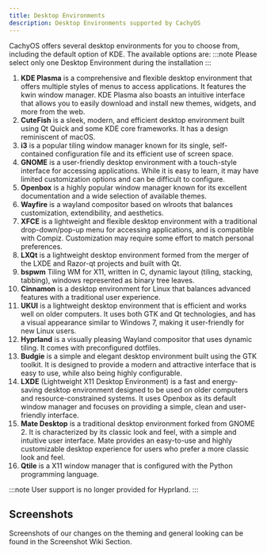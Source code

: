 ```yaml
---
title: Desktop Environments
description: Desktop Environments supported by CachyOS
---
```


CachyOS offers several desktop environments for you to choose from, including the default option of KDE. The available options are:
:::note
Please select only one Desktop Environment during the installation
:::

1.  **KDE Plasma** is a comprehensive and flexible desktop environment that offers multiple styles of menus to access applications. It features the kwin window manager. KDE Plasma also boasts an intuitive interface that allows you to easily download and install new themes, widgets, and more from the web.
2.  **CuteFish** is a sleek, modern, and efficient desktop environment built using Qt Quick and some KDE core frameworks. It has a design reminiscent of macOS.
3.  **i3** is a popular tiling window manager known for its single, self-contained configuration file and its efficient use of screen space.
4.  **GNOME** is a user-friendly desktop environment with a touch-style interface for accessing applications. While it is easy to learn, it may have limited customization options and can be difficult to configure.
5.  **Openbox** is a highly popular window manager known for its excellent documentation and a wide selection of available themes.
6.  **Wayfire** is a wayland compositor based on wlroots that balances customization, extendibility, and aesthetics.
7.  **XFCE** is a lightweight and flexible desktop environment with a traditional drop-down/pop-up menu for accessing applications, and is compatible with Compiz. Customization may require some effort to match personal preferences.
8.  **LXQt** is a lightweight desktop environment formed from the merger of the LXDE and Razor-qt projects and built with Qt.
9. **bspwm** Tiling WM for X11, written in C, dynamic layout (tiling, stacking, tabbing), windows represented as binary tree leaves.
10. **Cinnamon** is a desktop environment for Linux that balances advanced features with a traditional user experience.
11. **UKUI** is a lightweight desktop environment that is efficient and works well on older computers. It uses both GTK and Qt technologies, and has a visual appearance similar to Windows 7, making it user-friendly for new Linux users.
12. **Hyprland** is a visually pleasing Wayland compositor that uses dynamic tiling. It comes with preconfigured dotfiles.
13. **Budgie** is a simple and elegant desktop environment built using the GTK toolkit. It is designed to provide a modern and attractive interface that is easy to use, while also being highly configurable.
14.  **LXDE** (Lightweight X11 Desktop Environment) is a fast and energy-saving desktop environment designed to be used on older computers and resource-constrained systems. It uses Openbox as its default window manager and focuses on providing a simple, clean and user-friendly interface.
15.  **Mate Desktop** is a traditional desktop environment forked from GNOME 2. It is characterized by its classic look and feel, with a simple and intuitive user interface. Mate provides an easy-to-use and highly customizable desktop experience for users who prefer a more classic look and feel.
16. **Qtile** is a X11 window manager that is configured with the Python programming language.

:::note
User support is no longer provided for Hyprland.
:::

Screenshots
-----------

Screenshots of our changes on the theming and general looking can be found in the Screenshot Wiki Section.
